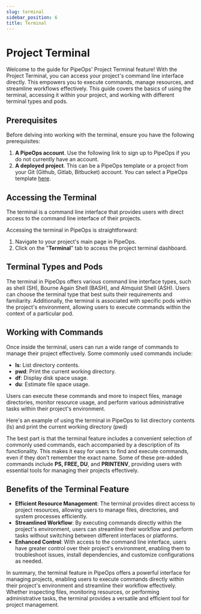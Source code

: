 ```yaml
---
slug: terminal
sidebar_position: 6
title: Terminal
---
```


# Project Terminal

Welcome to the guide for PipeOps' Project Terminal feature! With the Project Terminal, you can access your project's command line interface directly. This empowers you to execute commands, manage resources, and streamline workflows effectively. This guide covers the basics of using the terminal, accessing it within your project, and working with different terminal types and pods.

## Prerequisites

Before delving into working with the terminal, ensure you have the following prerequisites:

1. **A PipeOps account**. Use the following link to sign up to PipeOps if you do not currently have an account.
2. **A deployed project**. This can be a PipeOps template or a project from your Git (Github, Gitlab, Bitbucket) account. You can select a PipeOps template [here](https://github.com/orgs/pipeops-dev/repositories).

## Accessing the Terminal

The terminal is a command line interface that provides users with direct access to the command line interface of their projects.

Accessing the terminal in PipeOps is straightforward:

1. Navigate to your project's main page in PipeOps.
2. Click on the "**Terminal**" tab to access the project terminal dashboard.


## Terminal Types and Pods

The terminal in PipeOps offers various command line interface types, such as shell (SH), Bourne Again Shell (BASH), and Almquist Shell (ASH). Users can choose the terminal type that best suits their requirements and familiarity. Additionally, the terminal is associated with specific pods within the project's environment, allowing users to execute commands within the context of a particular pod.

## Working with Commands

Once inside the terminal, users can run a wide range of commands to manage their project effectively. Some commonly used commands include:

- **ls**: List directory contents.
- **pwd**: Print the current working directory.
- **df**: Display disk space usage.
- **du**: Estimate file space usage.

Users can execute these commands and more to inspect files, manage directories, monitor resource usage, and perform various administrative tasks within their project's environment.

Here's an example of using the terminal in PipeOps to list directory contents (ls) and print the current working directory (pwd)


The best part is that the terminal feature includes a convenient selection of commonly used commands, each accompanied by a description of its functionality. This makes it easy for users to find and execute commands, even if they don't remember the exact name. Some of these pre-added commands include **PS, FREE, DU**, and **PRINTENV**, providing users with essential tools for managing their projects effectively.


## Benefits of the Terminal Feature

- **Efficient Resource Management**: The terminal provides direct access to project resources, allowing users to manage files, directories, and system processes efficiently.
- **Streamlined Workflow**: By executing commands directly within the project's environment, users can streamline their workflow and perform tasks without switching between different interfaces or platforms.
- **Enhanced Control**: With access to the command line interface, users have greater control over their project's environment, enabling them to troubleshoot issues, install dependencies, and customize configurations as needed.

In summary, the terminal feature in PipeOps offers a powerful interface for managing projects, enabling users to execute commands directly within their project's environment and streamline their workflow effectively. Whether inspecting files, monitoring resources, or performing administrative tasks, the terminal provides a versatile and efficient tool for project management.



